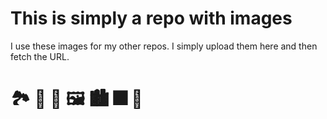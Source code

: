 # This is simply a repo with images
I use these images for my other repos. I simply upload them here and then fetch the URL.

# 🏞️ 🌉 🌅 🖼️ 🏙️ 🎆 🌄
